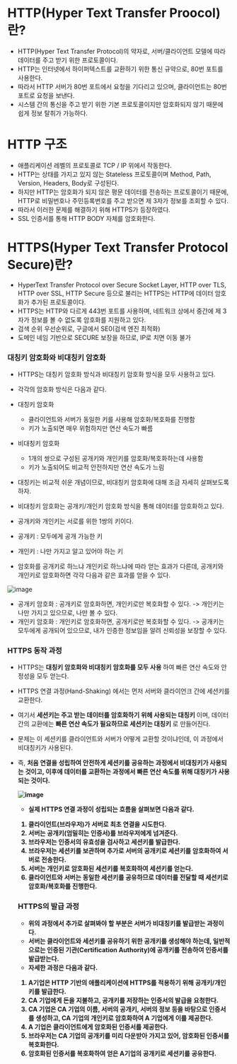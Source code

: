 <h1> HTTP(Hyper Text Transfer Proocol) 란? </h1>

- HTTP(Hyper Text Transfer Protocol)의 약자로, 서버/클라이언트 모델에 따라 데이터를 주고 받기 위한 프로토콜이다.
- HTTP는 인터넷에서 하이퍼텍스트를 교환하기 위한 통신 규약으로, 80번 포트를 사용한다.
- 따라서 HTTP 서버가 80번 포트에서 요청을 기다리고 있으며, 클라이언트는 80번 포트로 요청을 보낸다.
- 시스템 간의 통신을 주고 받기 위한 기본 프로토콜이지만 암호화되지 않기 때문에 쉽게 정보 탈취가 가능하다.

<h1> HTTP 구조 </h1>

- 애플리케이션 레벨의 프로토콜로 TCP / IP 위에서 작동한다.
- HTTP는 상태를 가지고 있지 않는 Stateless 프로토콜이며 Method, Path, Version, Headers, Body로 구성된다.
- 하지만 HTTP는 암호화가 되지 않은 평문 데이터를 전송하는 프로토콜이기 때문에, HTTP로 비밀번호나 주민등록번호를 주고 받으면 제 3자가 정보를 조회할 수 있다.
- 따라서 이러한 문제를 해결하기 위해 HTTPS가 등장하였다.
- SSL 인증서를 통해 HTTP BODY 자체를 암호화한다.


<h1> HTTPS(Hyper Text Transfer Protocol Secure)란? </h1>

- HyperText Transfer Protocol over Secure Socket Layer, HTTP over TLS, HTTP over SSL, HTTP Secure 등으로 불리는 HTTPS는 HTTP에 데이터 암호화가 추가된 프로토콜이다.
- HTTPS는 HTTP와 다르게 443번 포트를 사용하며, 네트워크 상에서 중간에 제 3자가 정보를 볼 수 없도록 암호화를 지원하고 있다.
- 검색 순위 우선순위로, 구글에서 SE0(검색 엔진 최적화)
- 도메인 네임 기반으로 SECURE 보장을 하므로, IP로 치면 이동 불가

<h3> 대칭키 암호화와 비대칭키 암호화 </h3>

- HTTPS는 대칭키 암호화 방식과 비대칭키 암호화 방식을 모두 사용하고 있다.
- 각각의 암호화 방식은 다음과 같다.

- 대칭키 암호화
  - 클라이언트와 서버가 동일한 키를 사용해 암호화/복호화를 진행함
  - 키가 노출되면 매우 위험하지만 연산 속도가 빠름

- 비대칭키 암호화
  - 1개의 쌍으로 구성된 공개키와 개인키를 암호화/복호화하는데 사용함
  - 키가 노출되어도 비교적 안전하지만 연산 속도가 느림

- 대칭키는 비교적 쉬운 개념이므로, 비대칭키 암호화에 대해 조금 자세히 살펴보도록 하자.
- 비대칭키 암호화는 공개키/개인키 암호화 방식을 통해 데이터를 암호화하고 있다.
- 공개키와 개인키는 서로를 위한 1쌍의 키이다.
- 공개키 : 모두에게 공개 가능한 키
- 개인키 : 나만 가지고 알고 있어야 하는 키

- 암호화를 공개키로 하느냐 개인키로 하느냐에 따라 얻는 효과가 다른데, 공개키와 개인키로 암호화하면 각각 다음과 같은 효과를 얻을 수 있다.

![image](https://user-images.githubusercontent.com/62228401/232188569-d8668c70-332f-400a-b73c-032873c87a4c.png)

- 공개키 암호화 : 공개키로 암호화하면, 개인키로만 복호화할 수 있다. -> 개인키는 나만 가지고 있으므로, 나만 볼 수 있다.
- 개인키 암호화 : 개인키로 암호화하면, 공개키로만 복호화할 수 있다. -> 공개키는 모두에게 공개되어 있으므로, 내가 인증한 정보임을 알려 신뢰성을 보장할 수 있다.

<h3> HTTPS 동작 과정 </h3>

- HTTPS는 <b> 대칭키 암호화와 비대칭키 암호화를 모두 사용 </b>하여 빠른 연산 속도와 안정성을 모두 얻는다.
- HTTPS 연결 과정(Hand-Shaking) 에서는 먼저 서버와 클라이언크 간에 세션키를 교환한다.
- 여기서 <b> 세션키는 주고 받는 데이터를 암호화하기 위헤 사용되는 대칭키 </b> 이며, 데이터 간의 교환에는 <b> 빠른 연산 속도가 필요하므로 세션키는 대칭키 </b>로 만들어진다.
- 문제는 이 세션키를 클라이언트와 서버가 어떻게 교환할 것이냐인데, 이 과정에서 비대칭키가 사용된다.
- 즉, <b> 처음 연결을 성립하여 안전하게 세션키를 공유하는 과정에서 비대칭키가 사용되는 것이고, 이후에 데이터를 교환하는 과정에서 빠른 연산 속도를 위해 대칭키가 사용되는 것이다.
  
  ![image](https://user-images.githubusercontent.com/62228401/232189824-a3f5b7a4-320a-44ca-8e9a-b421e8eaa994.png)

  - 실제 HTTPS 연결 과정이 성립되는 흐름을 살펴보면 다음과 같다.
  1. 클라이언트(브라우저)가 서버로 최초 연결을 시도한다.
  2. 서버는 공개키(엄밀히는 인증서)를 브라우저에게 넘겨준다.
  3. 브라우저는 인증서의 유효성을 검사하고 세션키를 발급한다.
  4. 브라우저는 세션키를 보관하며 추가로 서버의 공개키로 세션키를 암호화하여 서버로 전송한다.
  5. 서버는 개인키로 암호화된 세션키를 복호화하여 세션키를 얻는다.
  6. 클라이언트와 서버는 동일한 세션키를 공유하므로 데이터를 전달할 때 세션키로 암호화/복호화를 진행한다.
  
  
  <h3> HTTPS의 발급 과정 </h3>
  
  - 위의 과정에서 추가로 살펴봐야 할 부분은 서버가 비대칭키를 발급받는 과정이다.
  - 서버는 클라이언트와 세션키를 공유하기 위한 공개키를 생성해야 하는데, 일반적으로는 인증된 기관(Certification Authority)에 공개키를 전송하여 인증서를 발급받는다. 
  - 자세한 과정은 다음과 같다.
  
  1. A기업은 HTTP 기반의 애플리케이션에 HTTPS를 적용하기 위해 공개키/개인키를 발급한다.
  2. CA 기업에게 돈을 지불하고, 공개키를 저장하는 인증서의 발급을 요청한다.
  3. CA 기업은 CA 기업의 이름, 서버의 공개키, 서버의 정보 등을 바탕으로 인증서를 생성하고, CA 기업의 개인키로 암호화하여 A 기업에게 이를 제공한다.
  4. A 기업은 클라이언트에게 암호화된 인증서를 제공한다.
  5. 브라우저는 CA 기업의 공개키를 미리 다운받아 가지고 있어, 암호화된 인증서를 복호화한다.
  6. 암호화된 인증서를 복호화하여 얻은 A기업의 공개키로 세션키를 공유한다.
